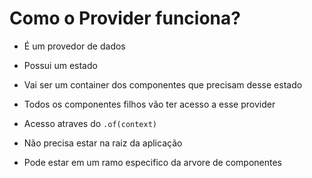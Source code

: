 # Como o Provider funciona?

- É um provedor de dados
- Possui um estado
- Vai ser um container dos componentes que precisam desse estado
- Todos os componentes filhos vão ter acesso a esse provider
- Acesso atraves do `.of(context)`

- Não precisa estar na raiz da aplicação
- Pode estar em um ramo especifico da arvore de componentes